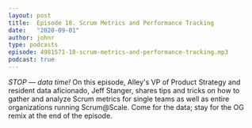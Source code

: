 ```yaml
---
layout: post
title:  Episode 18. Scrum Metrics and Performance Tracking
date:   "2020-09-01"
author: johnr
type: podcasts
episode: 4981571-18-scrum-metrics-and-performance-tracking.mp3
podcast: true
---
```


_STOP — data time!_ On this episode, Alley's VP of Product Strategy and resident data aficionado, Jeff Stanger, shares tips and tricks on how to gather and analyze Scrum metrics for single teams as well as entire organizations running Scrum@Scale. Come for the data; stay for the OG remix at the end of the episode.
